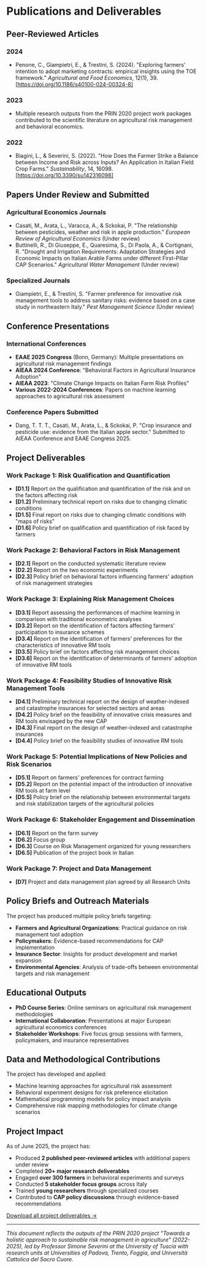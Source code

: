 # Publications and Deliverables

## Peer-Reviewed Articles

### 2024
- Penone, C., Giampietri, E., & Trestini, S. (2024). "Exploring farmers' intention to adopt marketing contracts: empirical insights using the TOE framework." *Agricultural and Food Economics*, 12(1), 39. [https://doi.org/10.1186/s40100-024-00324-8]

### 2023
- Multiple research outputs from the PRIN 2020 project work packages contributed to the scientific literature on agricultural risk management and behavioral economics.

### 2022
- Biagini, L., & Severini, S. (2022). "How Does the Farmer Strike a Balance between Income and Risk across Inputs? An Application in Italian Field Crop Farms." *Sustainability*, 14, 16098. [https://doi.org/10.3390/su142316098]

## Papers Under Review and Submitted

### Agricultural Economics Journals
- Casati, M., Arata, L., Varacca, A., & Sckokai, P. "The relationship between pesticides, weather and risk in apple production." *European Review of Agricultural Economics* (Under review)
- Buttinelli, R., Di Giuseppe, E., Quaresima, S., Di Paola, A., & Cortignani, R. "Drought and Irrigation Requirements: Adaptation Strategies and Economic Impacts on Italian Arable Farms under different First-Pillar CAP Scenarios." *Agricultural Water Management* (Under review)

### Specialized Journals
- Giampietri, E., & Trestini, S. "Farmer preference for innovative risk management tools to address sanitary risks: evidence based on a case study in northeastern Italy." *Pest Management Science* (Under review)

## Conference Presentations

### International Conferences
- **EAAE 2025 Congress** (Bonn, Germany): Multiple presentations on agricultural risk management findings
- **AIEAA 2024 Conference**: "Behavioral Factors in Agricultural Insurance Adoption"
- **AIEAA 2023**: "Climate Change Impacts on Italian Farm Risk Profiles"
- **Various 2022-2024 Conferences**: Papers on machine learning approaches to agricultural risk assessment

### Conference Papers Submitted
- Dang, T. T. T., Casati, M., Arata, L., & Sckokai, P. "Crop insurance and pesticide use: evidence from the Italian apple sector." Submitted to AIEAA Conference and EAAE Congress 2025.

## Project Deliverables

### Work Package 1: Risk Qualification and Quantification
- **[D1.1]** Report on the qualification and quantification of the risk and on the factors affecting risk 
- **[D1.2]** Preliminary technical report on risks due to changing climatic conditions 
- **[D1.5]** Final report on risks due to changing climatic conditions with "maps of risks" 
- **[D1.6]** Policy brief on qualification and quantification of risk faced by farmers 

### Work Package 2: Behavioral Factors in Risk Management
- **[D2.1]** Report on the conducted systematic literature review
- **[D2.2]** Report on the two economic experiments
- **[D2.3]** Policy brief on behavioral factors influencing farmers' adoption of risk management strategies

### Work Package 3: Explaining Risk Management Choices
- **[D3.1]** Report assessing the performances of machine learning in comparison with traditional econometric analyses
- **[D3.2]** Report on the identification of factors affecting farmers' participation to insurance schemes
- **[D3.4]** Report on the identification of farmers' preferences for the characteristics of innovative RM tools
- **[D3.5]** Policy brief on factors affecting risk management choices
- **[D3.6]** Report on the identification of determinants of farmers' adoption of innovative RM tools

### Work Package 4: Feasibility Studies of Innovative Risk Management Tools
- **[D4.1]** Preliminary technical report on the design of weather-indexed and catastrophe insurances for selected sectors and areas
- **[D4.2]** Policy brief on the feasibility of innovative crisis measures and RM tools envisaged by the new CAP
- **[D4.3]** Final report on the design of weather-indexed and catastrophe insurances
- **[D4.4]** Policy brief on the feasibility studies of innovative RM tools

### Work Package 5: Potential Implications of New Policies and Risk Scenarios
- **[D5.1]** Report on farmers' preferences for contract farming
- **[D5.2]** Report on the potential impact of the introduction of innovative RM tools at farm level
- **[D5.5]** Policy brief on the relationship between environmental targets and risk stabilization targets of the agricultural policies

### Work Package 6: Stakeholder Engagement and Dissemination
- **[D6.1]** Report on the farm survey
- **[D6.2]** Focus group 
- **[D6.3]** Course on Risk Management organized for young researchers 
- **[D6.5]** Publication of the project book in Italian 

### Work Package 7: Project and Data Management
- **[D7]** Project and data management plan agreed by all Research Units 

## Policy Briefs and Outreach Materials

The project has produced multiple policy briefs targeting:
- **Farmers and Agricultural Organizations**: Practical guidance on risk management tool adoption
- **Policymakers**: Evidence-based recommendations for CAP implementation
- **Insurance Sector**: Insights for product development and market expansion
- **Environmental Agencies**: Analysis of trade-offs between environmental targets and risk management

## Educational Outputs

- **PhD Course Series**: Online seminars on agricultural risk management methodologies
- **International Collaboration**: Presentations at major European agricultural economics conferences
- **Stakeholder Workshops**: Five focus group sessions with farmers, policymakers, and insurance representatives

## Data and Methodological Contributions

The project has developed and applied:
- Machine learning approaches for agricultural risk assessment
- Behavioral experiment designs for risk preference elicitation
- Mathematical programming models for policy impact analysis
- Comprehensive risk mapping methodologies for climate change scenarios

## Project Impact

As of June 2025, the project has:
- Produced **2 published peer-reviewed articles** with additional papers under review
- Completed **20+ major research deliverables**
- Engaged **over 300 farmers** in behavioral experiments and surveys
- Conducted **5 stakeholder focus groups** across Italy
- Trained **young researchers** through specialized courses
- Contributed to **CAP policy discussions** through evidence-based recommendations

[Download all project deliverables →](../resources/deliverables.md)

---

*This document reflects the outputs of the PRIN 2020 project "Towards a holistic approach to sustainable risk management in agriculture" (2022-2025), led by Professor Simone Severini at the University of Tuscia with research units at Universities of Padova, Trento, Foggia, and Università Cattolica del Sacro Cuore.*
